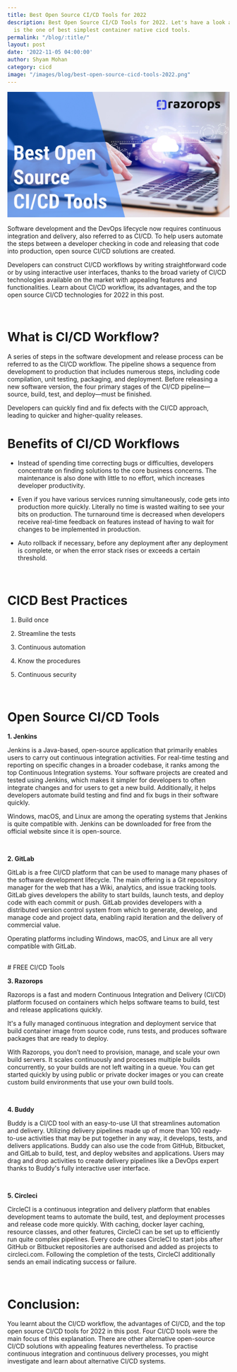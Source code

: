 ```yaml
---
title: Best Open Source CI/CD Tools for 2022
description: Best Open Source CI/CD Tools for 2022. Let's have a look at it. Razorops
  is the one of best simplest container native cicd tools.
permalink: "/blog/:title/"
layout: post
date: '2022-11-05 04:00:00'
author: Shyam Mohan
category: cicd
image: "/images/blog/best-open-source-cicd-tools-2022.png"
---
```


![](/images/blog/best-open-source-cicd-tools-2022.png)
<br>

Software development and the DevOps lifecycle now requires continuous integration and delivery, also referred to as CI/CD. To help users automate the steps between a developer checking in code and releasing that code into production, open source CI/CD solutions are created.

Developers can construct CI/CD workflows by writing straightforward code or by using interactive user interfaces, thanks to the broad variety of CI/CD technologies available on the market with appealing features and functionalities. Learn about CI/CD workflow, its advantages, and the top open source CI/CD technologies for 2022 in this post.

<br>

# What is CI/CD Workflow?
A series of steps in the software development and release process can be referred to as the CI/CD workflow. The pipeline shows a sequence from development to production that includes numerous steps, including code compilation, unit testing, packaging, and deployment. Before releasing a new software version, the four primary stages of the CI/CD pipeline—source, build, test, and deploy—must be finished.

Developers can quickly find and fix defects with the CI/CD approach, leading to quicker and higher-quality releases.

# Benefits of CI/CD Workflows

* Instead of spending time correcting bugs or difficulties, developers concentrate on finding solutions to the core business concerns. The maintenance is also done with little to no effort, which increases developer productivity.

* Even if you have various services running simultaneously, code gets into production more quickly. Literally no time is wasted waiting to see your bits on production. The turnaround time is decreased when developers receive real-time feedback on features instead of having to wait for changes to be implemented in production.

* Auto rollback if necessary, before any deployment after any deployment is complete, or when the error stack rises or exceeds a certain threshold.

<br>

# CICD Best Practices

1. Build once 
 
2. Streamline the tests
 
3. Continuous automation
 
4. Know the procedures

5. Continuous security


<br>

# Open Source CI/CD Tools

**1. Jenkins**  

Jenkins is a Java-based, open-source application that primarily enables users to carry out continuous integration activities. For real-time testing and reporting on specific changes in a broader codebase, it ranks among the top Continuous Integration systems. Your software projects are created and tested using Jenkins, which makes it simpler for developers to often integrate changes and for users to get a new build. Additionally, it helps developers automate build testing and find and fix bugs in their software quickly.

Windows, macOS, and Linux are among the operating systems that Jenkins is quite compatible with. Jenkins can be downloaded for free from the official website since it is open-source.

<br>

**2. GitLab**  

GitLab is a free CI/CD platform that can be used to manage many phases of the software development lifecycle. The main offering is a Git repository manager for the web that has a Wiki, analytics, and issue tracking tools. GitLab gives developers the ability to start builds, launch tests, and deploy code with each commit or push. GitLab provides developers with a distributed version control system from which to generate, develop, and manage code and project data, enabling rapid iteration and the delivery of commercial value.

Operating platforms including Windows, macOS, and Linux are all very compatible with GitLab.

<br>
# FREE CI/CD Tools
<br>

**3. Razorops**  

Razorops is a fast and modern Continuous Integration and Delivery (CI/CD) platform focused on containers which helps software teams to build, test and release applications quickly.

It's a fully managed continuous integration and deployment service that build container image from source code, runs tests, and produces software packages that are ready to deploy.

With Razorops, you don’t need to provision, manage, and scale your own build servers. It scales continuously and processes multiple builds concurrently, so your builds are not left waiting in a queue. You can get started quickly by using public or private docker images or you can create custom build environments that use your own build tools.

<br>

**4. Buddy**  

Buddy is a CI/CD tool with an easy-to-use UI that streamlines automation and delivery. Utilizing delivery pipelines made up of more than 100 ready-to-use activities that may be put together in any way, it develops, tests, and delivers applications. Buddy can also use the code from GitHub, Bitbucket, and GitLab to build, test, and deploy websites and applications. Users may drag and drop activities to create delivery pipelines like a DevOps expert thanks to Buddy's fully interactive user interface.

<br>

**5. Circleci**  

CircleCI is a continuous integration and delivery platform that enables development teams to automate the build, test, and deployment processes and release code more quickly. With caching, docker layer caching, resource classes, and other features, CircleCI can be set up to efficiently run quite complex pipelines. Every code causes CircleCI to start jobs after GitHub or Bitbucket repositories are authorised and added as projects to circleci.com. Following the completion of the tests, CircleCI additionally sends an email indicating success or failure.

<br>

# Conclusion:
You learnt about the CI/CD workflow, the advantages of CI/CD, and the top open source CI/CD tools for 2022 in this post. Four CI/CD tools were the main focus of this explanation. There are other alternative open-source CI/CD solutions with appealing features nevertheless. To practise continuous integration and continuous delivery processes, you might investigate and learn about alternative CI/CD systems.
